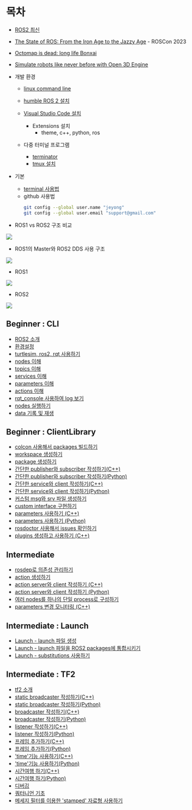 # 목차
* [ROS2 최신](https://static.sched.com/hosted_files/px4devsummit2022/14/Katherine%20PX4.pdf?_gl=1*le0shw*_ga*MTQ4Nzk1MC4xNjg4NzkxMTM4*_ga_XH5XM35VHB*MTY4ODc5MTEzNy4xLjEuMTY4ODc5MzAxMC4wLjAuMA..)
* [The State of ROS: From the Iron Age to the Jazzy Age](https://vimeo.com/879001905) - ROSCon 2023
* [Octomap is dead: long life Bonxai](https://roscon.ros.org/2023/talks/Octomap_is_dead_long_life_Bonxai.pdf)
* [Simulate robots like never before with Open 3D Engine](https://roscon.ros.org/2023/talks/Simulate_robots_like_never_before_with_Open_3D_Engine.pdf)

* 개발 환경
  * [linux command line](https://m.hanbit.co.kr/channel/category/category_view.html?cms_code=CMS6390061632)

  * [humble ROS 2 설치](https://docs.ros.org/en/humble/Installation/Ubuntu-Install-Debians.html)
  * [Visual Studio Code 설치](https://code.visualstudio.com/docs/setup/linux)
     * Extensions 설치
        * theme, c++, python, ros
  * 다중 터미널 프로그램
    * [terminator](./terminator.md)
    * [tmux 설치](https://seongkyun.github.io/others/2019/01/05/tmux/)
* 기본
  * [terminal 사용법](https://m.hanbit.co.kr/channel/category/category_view.html?cms_code=CMS6390061632)
  * github 사용법
    ```bash
    git config --global user.name "jeyong"
    git config --global user.email "support@gmail.com" 
    ```

* ROS1 vs ROS2 구조 비교 

![](https://miro.medium.com/v2/resize:fit:1400/format:webp/1*hnKfDsdoQFedmsO1sZ4HQw.png)

* ROS1의 Master와 ROS2 DDS 사용 구조

![](https://img1.daumcdn.net/thumb/R1280x0/?scode=mtistory2&fname=https%3A%2F%2Fblog.kakaocdn.net%2Fdn%2Fw26Rz%2FbtrZIfxutLE%2FRzUELCLYdl1vbinAknWAF0%2Fimg.png)

* ROS1

![](https://img1.daumcdn.net/thumb/R1280x0/?scode=mtistory2&fname=https%3A%2F%2Fblog.kakaocdn.net%2Fdn%2FbP8McJ%2FbtrZD2yYqFH%2FXKpNamHpbB2Km8FuuKgkKk%2Fimg.png)

* ROS2

![](https://img1.daumcdn.net/thumb/R1280x0/?scode=mtistory2&fname=https%3A%2F%2Fblog.kakaocdn.net%2Fdn%2Fb2QyDV%2FbtrZIrYuuY2%2FABhL5CmUS1buSaDkXKc55k%2Fimg.png)

## Beginner : CLI
  * [ROS2 소개](./1_Beginner:CLITools/0_ROS2_intruduction.md)
  * [환경설정](./1_Beginner:CLITools/1_Configuring%20environment.md)
  * [turtlesim, ros2, rqt 사용하기](./1_Beginner:CLITools/2_turtlesim_ros2_rqt.md)
  * [nodes 이해](./1_Beginner:CLITools/3_nodes.md)
  * [topics 이해](./1_Beginner:CLITools/4_topics.md)
  * [services 이해](./1_Beginner:CLITools/5_services.md)
  * [parameters 이해](./1_Beginner:CLITools/6_parameters.md)
  * [actions 이해](./1_Beginner:CLITools/7_actions.md)
  * [rqt_console 사용하여 log 보기](./1_Beginner:CLITools/8_usingRqt_console.md)
  * [nodes 실행하기](./1_Beginner:CLITools/9_launchingNode.md)
  * [data 기록 및 재생](./1_Beginner:CLITools/10_recordingPlayingBackData.md)

## Beginner : ClientLibrary
  * [colcon 사용해서 packages 빌드하기](./2_Beginner:ClientLibrary/1\)colconToBuildPackage.md)
  * [workspace 생성하기](./2_Beginner:ClientLibrary/2\)creatingWorkspace.md)
  * [package 생성하기](./2_Beginner:ClientLibrary/3\)creatingPackage.md)
  * [간단한 publisher와 subscriber 작성하기(C++)](./2_Beginner:ClientLibrary/4\)writingPublisherSubscriber.md)
  * [간단한 publisher와 subscriber 작성하기(Python)](./2_Beginner:ClientLibrary/5\)writingPublisherSubscriberPython.md) 
  * [간단한 service와 client 작성하기(C++)](./2_Beginner:ClientLibrary/6\)writingActionServerClient.md)
  * [간단한 service와 client 작성하기(Python)](./2_Beginner:ClientLibrary/7\)writingActionServerClientPython.md)
  * [커스텀 msg와 srv 파일 생성하기](./2_Beginner:ClientLibrary/8\)CreatingCustomMsgAndSrvFiles.md)
  * [custom interface 구현하기](./2_Beginner:ClientLibrary/9\)implementingCustomInterfaces.md)
  * [parameters 사용하기 (C++)](./2_Beginner:ClientLibrary/10\)usingParameter\(중복\).md)
  * [parameters 사용하기 (Python)](./2_Beginner:ClientLibrary/11\)usingParameterPython\(중복\).md)
  * [rosdoctor 사용해서 issues 확인하기](./2_Beginner:ClientLibrary/12\)UsingRos2doctorToIdentifyIssues.md)
  * [plugins 생성하고 사용하기 (C++)](./2_Beginner:ClientLibrary/13\)CreatingAndUsingPluginsCpp.md)
  
## Intermediate
  * [rosdep로 의존성 관리하기](./3_Intermediate/1\)ManagingDependencieswithrosdep.md)
  * [action 생성하기](./3_Intermediate/2\)creatingAction.md)
  * [action server와 client 작성하기 (C++)](./3_Intermediate/3\)writingServiceClient.md)
  * [action server와 client 작성하기 (Python)](./3_Intermediate/4\)writingServiceClientPython.md)
  * [여러 nodes를 하나의 단일 process로 구성하기](./3_Intermediate/5\)ComposingMultipleNodesInSingleProcess.md)
  * [parameters 변경 모니터링 (C++)](./3_Intermediate/6\)MonitoringForParameterChangesCpp.md)


## Intermediate : Launch

  * [Launch - launch 파일 생성](./4_Intermediate:Launch/1\)CreatingLaunchFile.md)
  * [Launch - launch 파일을 ROS2 packages에 통합시키기](./4_Intermediate:Launch/2\)IntegratingLaunchFilesIntoROS2Packages.md)
  * [Launch - substitutions 사용하기](./4_Intermediate:Launch/3\)UsingSubstitutions.md)


  ## Intermediate : TF2
  * [tf2 소개](./5_Intermediate:TF2/tf2_IntroducingTF2.md)
  * [static broadcaster 작성하기(C++)](./5_Intermediate:TF2/tf2_WritingAStaticBroadcaster_C++.md)
  * [static broadcaster 작성하기(Python)](./5_Intermediate:TF2/tf2_WritingAStaticBroadcaster_Python.md)
  * [broadcaster 작성하기(C++)](./5_Intermediate:TF2/tf2_WritingABroadcaster_C++.md)
  * [broadcaster 작성하기(Python)](./5_Intermediate:TF2/tf2_WritingABroadcaster_Python.md)
  * [listener 작성하기(C++)](./5_Intermediate:TF2/tf2_WritingAListener_C++.md)
  * [listener 작성하기(Python)](./5_Intermediate:TF2/tf2_WritingAListener_Python.md)
  * [프레임 추가하기(C++)](./5_Intermediate:TF2/tf2_AddingAFrame_C++.md)
  * [프레임 추가하기(Python)](./5_Intermediate:TF2/tf2_AddingAFrame_Python.md)
  * ['time'기능 사용하기(C++)](./5_Intermediate:TF2/tf2_UsingTime_C++.md)
  * ['time'기능 사용하기(Python)](./5_Intermediate:TF2/tf2_UsingTime_Python.md)
  * [시간여행 하기(C++)](./5_Intermediate:TF2/tf2_TravelingInTime_C++.md)
  * [시간여행 하기(Python)](./5_Intermediate:TF2/tf2_TravelingInTime_Python.md)
  * [디버깅](./5_Intermediate:TF2/tf2_Debugging.md)
  * [쿼터니언 기초](./5_Intermediate:TF2/tf2_QuaternionFundamentals.md)
  * [메세지 필터를 이용한 'stamped' 자료형 사용하기](./5_Intermediate:TF2/tf2_UsingStampedDatatypesWith_tf2_ros_MessageFilter.md)

  
